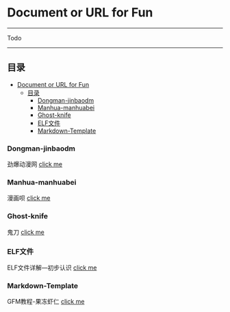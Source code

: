 Document or URL for Fun
===================================

****

Todo

****
## 目录

- [Document or URL for Fun](#document-or-url-for-fun)
  - [目录](#目录)
    - [Dongman-jinbaodm](#dongman-jinbaodm)
    - [Manhua-manhuabei](#manhua-manhuabei)
    - [Ghost-knife](#ghost-knife)
    - [ELF文件](#elf文件)
    - [Markdown-Template](#markdown-template)

### Dongman-jinbaodm
劲爆动漫网 [click me](https://k.jinbaodm.com/)

### Manhua-manhuabei
漫画呗 [click me](https://www.manhuabei.com/)

### Ghost-knife
鬼刀 [click me](https://www.u17.com/chapter/877044.html#image_id=7059114)

### ELF文件
ELF文件详解—初步认识 [click me](https://blog.csdn.net/daide2012/article/details/73065204?utm_medium=distribute.pc_relevant.none-task-blog-BlogCommendFromMachineLearnPai2-1.edu_weight&depth_1-utm_source=distribute.pc_relevant.none-task-blog-BlogCommendFromMachineLearnPai2-1.edu_weight)

### Markdown-Template
GFM教程-果冻虾仁 [click me](https://github.com/guodongxiaren/README.git)